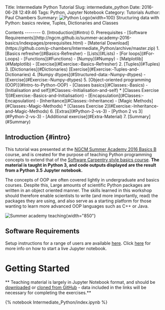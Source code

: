 Title: Intermediate Python Tutorial
Slug: intermediate_python
Date: 2016-06-28 12:49:46
Tags: Python, Jupyter Notebook
Category: Tutorials
Author: Paul Chambers
Summary: ![Python Logo]({filename}/images/Python-logo-notext.png){width=100} Structuring data with Python: basics review, Tuples, Dictionaries and Classes

<!-- The contents box (auto generation with [TOC] mdextension didn't extract ipython notebook headings) -->
<div class="toc" markdown="1">
Contents
--------
0. [Introduction](#intro)
0. Prerequisites
	- [Software Requirements](http://ngcm.github.io/summer-academy-2016-basics/indexpages/prerequisites.html)
	- [Material Download](https://github.com/p-chambers/Intermediate_Python/archive/master.zip)
1. [Basics refresher](#Basics-Refresher)
	- [Lists](#Lists)
	- [For loops](#For-Loops)
    - [Functions](#Functions)
    - [Numpy](#Numpy)
    - [Matplotlib](#Matplotlib)
    - [Exercise](#Exercise:-Basics-Refresher)
2. [Tuples](#Tuples)
3. [Dictionaries](#Dictionaries)
	[Exercise](#Exercise:-Tuples-and-Dictionaries)
4. [Numpy dtypes](#Structured-data:-Numpy-dtypes)
	- [Exercise](#Exercise:-Numpy-dtypes)
5. [Object-oriented programming (OOP)](#Intro-to-Python-OOP)
	- [Classes basics](#Classes:-Basics)
	- [Initialisation and self](#Classes:-Initialisation-and-self)
		* [Classes Exercise 1](#Exercise:-Basics-and-Initialisation)
	- [Encapsulation](#Classes:-Encapsulation)
	- [Inheritance](#Classes:-Inheritance)
	- [Magic Methods](#Classes:-Magic-Methods)
		* [Classes Exercise 2](#Exercise:-Inheritance-and-Magic-Methods)
6. [Extras](#Python-2-vs-3)
	- [Python 2 vs 3](#Python-2-vs-3)
	- [Additional exercise](#Extra-Material)
7. [Summary](#Summary)

</div>
<!-- End contents box -->

Introduction   {#intro}
------------

This tutorial was presented at the [NGCM Summer Academy 2016 Basics B](http://www.ngcm.soton.ac.uk/summer-academy/basics.html) course, and is created for the purpose of teaching Python programming concepts to extend that of the [Software Carpentry style basics course](https://github.com/softwaresaved/NGCMGSoton-2015-06-21). **The material is taught in Python 3, and code outputs displayed are the result from a Python 3.5 Jupyter notebook.**

The concepts of OOP are often covered lightly in undergraduate and basics courses. Despite this, Large amounts of scientific Python packages are written in an object oriented manner. The skills learned in this workshop should therefore enable scientists to write (and more importantly, read) the packages they are using, and also serve as a starting platform for those wanting to learn more advanced OOP languages such as C++ or Java.

![Summer academy teaching]({filename}/images/28-06-16_summer_academy_python.jpg){width="850"}

Software Requirements
---------------------

Setup instructions for a range of users are available [here](http://ngcm.github.io/summer-academy-2016-basics/indexpages/prerequisites.html). Click [here](http://jupyter-notebook-beginner-guide.readthedocs.io/en/latest/execute.html) for more info on how to start a live Jupyter notebook.

# Getting Started

** Teaching material is largely in Jupyter Notebook format, and should be [downloaded](https://github.com/p-chambers/Intermediate_Python/archive/master.zip) or [cloned from GitHub](https://github.com/p-chambers/Intermediate_Python) - data included in the links will be necessary for completing the exercises.**

{% notebook Intermediate_Python/index.ipynb %}
